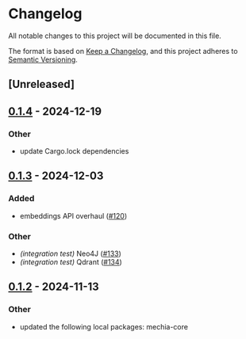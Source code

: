 # Changelog

All notable changes to this project will be documented in this file.

The format is based on [Keep a Changelog](https://keepachangelog.com/en/1.0.0/),
and this project adheres to [Semantic Versioning](https://semver.org/spec/v2.0.0.html).

## [Unreleased]

## [0.1.4](https://github.com/0xPlaygrounds/mechia/compare/mechia-qdrant-v0.1.3...mechia-qdrant-v0.1.4) - 2024-12-19

### Other

- update Cargo.lock dependencies

## [0.1.3](https://github.com/0xPlaygrounds/mechia/compare/mechia-qdrant-v0.1.2...mechia-qdrant-v0.1.3) - 2024-12-03

### Added

- embeddings API overhaul ([#120](https://github.com/0xPlaygrounds/mechia/pull/120))

### Other

- *(integration test)* Neo4J ([#133](https://github.com/0xPlaygrounds/mechia/pull/133))
- *(integration test)* Qdrant ([#134](https://github.com/0xPlaygrounds/mechia/pull/134))

## [0.1.2](https://github.com/0xPlaygrounds/mechia/compare/mechia-qdrant-v0.1.1...mechia-qdrant-v0.1.2) - 2024-11-13

### Other

- updated the following local packages: mechia-core
